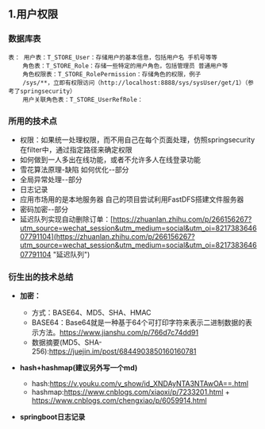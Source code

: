 ## 1.用户权限 ##
### 数据库表 ###
	表： 用户表：T_STORE_User：存储用户的基本信息，包括用户名 手机号等等
	    角色表：T_STORE_Role：存储一些特定的用户角色，包括管理员 普通用户等
		角色权限表：T_STORE_RolePermission：存储角色的权限，例子
		/sys/**，立即有权限访问（http://localhost:8888/sys/sysUser/get/1）（参考了springsecurity）
		用户关联角色表：T_STORE_UserRefRole：

### 所用的技术点 ###

- 权限：如果统一处理权限，而不用自己在每个页面处理，仿照springsecurity在filter中，通过指定路径来确定权限
- 如何做到一人多出在线功能，或者不允许多人在线登录功能
- 雪花算法原理-缺陷 如何优化--部分
- 全局异常处理--部分
- 日志记录
- 应用市场用的是本地服务器 自己的项目尝试利用FastDFS搭建文件服务器
- 密码加密--部分
- 延迟队列实现自动删除订单：[https://zhuanlan.zhihu.com/p/266156267?utm_source=wechat_session&utm_medium=social&utm_oi=821738364607791104](https://zhuanlan.zhihu.com/p/266156267?utm_source=wechat_session&utm_medium=social&utm_oi=821738364607791104 "延迟队列")


###  衍生出的技术总结 ###
- **加密：**
	- 方式：BASE64、MD5、SHA、HMAC
	- BASE64：Base64就是一种基于64个可打印字符来表示二进制数据的表示方法。https://www.jianshu.com/p/766d7c74dd91
	- 数据摘要(MD5、SHA-256):https://juejin.im/post/6844903850160160781
	

- **hash+hashmap(建议另外写一个md)**
	- hash:https://v.youku.com/v_show/id_XNDAyNTA3NTAwOA==.html
	- hashmap:https://www.cnblogs.com/xiaoxi/p/7233201.html + https://www.cnblogs.com/chengxiao/p/6059914.html

- **springboot日志记录**